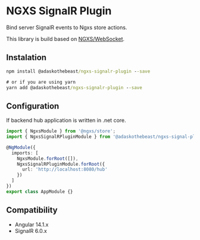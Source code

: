 # NGXS SignalR Plugin

Bind server SignalR events to Ngxs store actions.

This library is build based on [NGXS/WebSocket](https://www.ngxs.io/plugins/websocket).

## Instalation

```cmd
npm install @adaskothebeast/ngxs-signalr-plugin --save

# or if you are using yarn
yarn add @adaskothebeast/ngxs-signalr-plugin --save
```

## Configuration

If backend hub application is written in .net core.

```typescript
import { NgxsModule } from '@ngxs/store';
import { NgxsSignalRPluginModule } from '@adaskothebeast/ngxs-signal-plugin';

@NgModule({
  imports: [
    NgxsModule.forRoot([]),
    NgxsSignalRPluginModule.forRoot({
      url: 'http://localhost:8080/hub'
    })
  ]
})
export class AppModule {}
```

## Compatibility

- Angular 14.1.x
- SignalR 6.0.x
